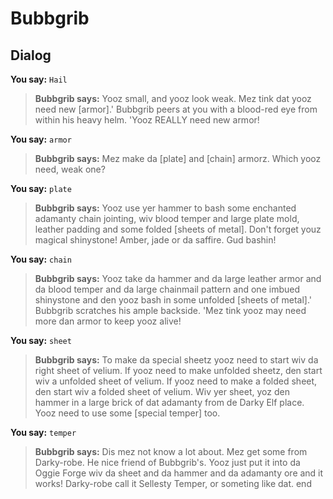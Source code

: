 # Bubbgrib


## Dialog

**You say:** `Hail`



>**Bubbgrib says:** Yooz small, and yooz look weak.  Mez tink dat yooz need new [armor].'  Bubbgrib peers at you with a blood-red eye from within his heavy helm.  'Yooz REALLY need new armor!

**You say:** `armor`



>**Bubbgrib says:** Mez make da [plate] and [chain] armorz.  Which yooz need, weak one?

**You say:** `plate`



>**Bubbgrib says:** Yooz use yer hammer to bash some enchanted adamanty chain jointing, wiv blood temper and large plate mold, leather padding and some folded [sheets of metal].  Don't forget youz magical shinystone!  Amber, jade or da saffire.  Gud bashin!

**You say:** `chain`



>**Bubbgrib says:** Yooz take da hammer and da large leather armor and da blood temper and da large chainmail pattern and one imbued shinystone and den yooz bash in some unfolded [sheets of metal].'  Bubbgrib scratches his ample backside.  'Mez tink yooz may need more dan armor to keep yooz alive!

**You say:** `sheet`



>**Bubbgrib says:** To make da special sheetz yooz need to start wiv da right sheet of velium.  If yooz need to make unfolded sheetz, den start wiv a unfolded sheet of velium.  If yooz need to make a folded sheet, den start wiv a folded sheet of velium.  Wiv yer sheet, yoz den hammer in a large brick of dat adamanty from de Darky Elf place.  Yooz need to use some [special temper] too.

**You say:** `temper`



>**Bubbgrib says:** Dis mez not know a lot about.  Mez get some from Darky-robe.  He nice friend of Bubbgrib's.  Yooz just put it into da Oggie Forge wiv da sheet and da hammer and da adamanty ore and it works!  Darky-robe call it Sellesty Temper, or someting like dat.
end
